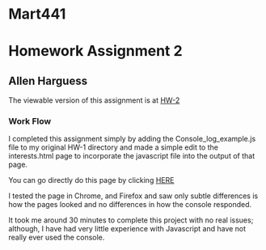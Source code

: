 # Mart441
# Homework Assignment 2
## Allen Harguess

The viewable version of this assignment is at [HW-2](https://allenharguess701.github.io/Mart441/HW-2/index.html)

### Work Flow
I completed this assignment simply by adding the Console_log_example.js file to my original HW-1 directory and made a simple edit to the interests.html page to incorporate the javascript file into the output of that page.

You can go directly do this page by clicking [HERE](https://allenharguess701.github.io/Mart441/HW-2/interests.html)

I tested the page in Chrome, and Firefox and saw only subtle differences is how the pages looked and no differences in how the console responded.

It took me around 30 minutes to complete this project with no real issues; although, I have had very little experience with Javascript and have not really ever used the console.  
